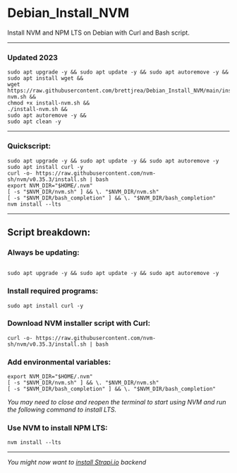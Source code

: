 # Debian_Install_NVM

Install NVM and NPM LTS on Debian with Curl and Bash script.

---
### Updated 2023

```
sudo apt upgrade -y && sudo apt update -y && sudo apt autoremove -y &&
sudo apt install wget &&
wget https://raw.githubusercontent.com/brettjrea/Debian_Install_NVM/main/install-nvm.sh &&
chmod +x install-nvm.sh &&
./install-nvm.sh &&
sudo apt autoremove -y &&
sudo apt clean -y
```
---

### Quickscript:

```
sudo apt upgrade -y && sudo apt update -y && sudo apt autoremove -y
sudo apt install curl -y
curl -o- https://raw.githubusercontent.com/nvm-sh/nvm/v0.35.3/install.sh | bash
export NVM_DIR="$HOME/.nvm"
[ -s "$NVM_DIR/nvm.sh" ] && \. "$NVM_DIR/nvm.sh" 
[ -s "$NVM_DIR/bash_completion" ] && \. "$NVM_DIR/bash_completion"
nvm install --lts
```

---
## Script breakdown:

### Always be updating:

```

sudo apt upgrade -y && sudo apt update -y && sudo apt autoremove -y

```

### Install required programs:

```
sudo apt install curl -y
```

### Download NVM installer script with Curl:

```
curl -o- https://raw.githubusercontent.com/nvm-sh/nvm/v0.35.3/install.sh | bash
```

### Add environmental variables:

```
export NVM_DIR="$HOME/.nvm"
[ -s "$NVM_DIR/nvm.sh" ] && \. "$NVM_DIR/nvm.sh" 
[ -s "$NVM_DIR/bash_completion" ] && \. "$NVM_DIR/bash_completion"
```

*You may need to close and reopen the terminal to start using NVM and run the following command to install LTS.*

### Use NVM to install NPM LTS:

```
nvm install --lts
```

---

*You might now want to [install Strapi.io](https://github.com/brettjrea/Debian_Strapi_Backend_API) backend*
